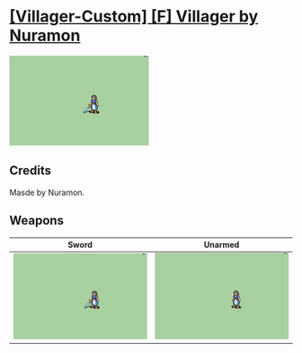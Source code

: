 # [\[Villager-Custom\] \[F\] Villager by Nuramon](./)

<img src="./1.%20Sword/Sword_000.png" alt="[Villager-Custom] [F] Villager by Nuramon standing" />

## Credits

Masde by Nuramon.

## Weapons


|Sword |Unarmed |
|  :---: | :---: |
| <img alt="Sword animation" src="./1.%20Sword/Sword.gif" /> | <img alt="Unarmed animation" src="./8.%20Unarmed/Unarmed.gif" /> |

